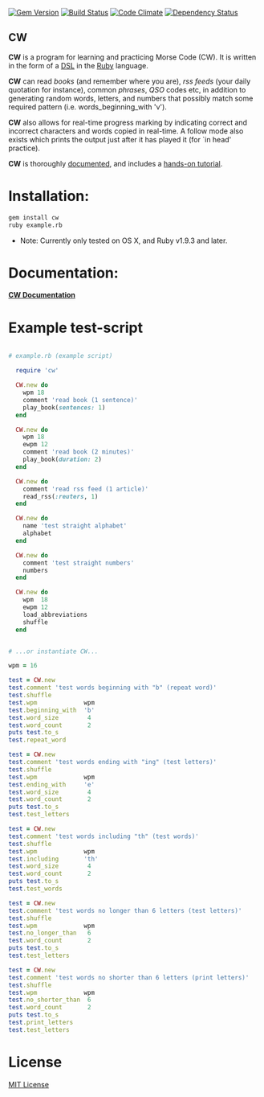 [![Gem Version](https://badge.fury.io/rb/cw.svg)](https://badge.fury.io/rb/cw)
[![Build Status](https://travis-ci.org/mjago/CW.svg?branch=master)](https://travis-ci.org/mjago/CW)
[![Code Climate](https://codeclimate.com/github/mjago/CW/badges/gpa.svg)](https://codeclimate.com/github/mjago/CW)
[![Dependency Status](https://gemnasium.com/badges/github.com/mjago/CW.svg)](https://gemnasium.com/github.com/mjago/CW)

## CW

**CW** is a program for learning and practicing Morse Code (CW). It is written in the form of a [DSL](https://en.wikipedia.org/wiki/Domain-specific_language/) in the [Ruby](https://www.ruby-lang.org/en/downloads/) language.

**CW** can read _books_ (and remember where you are), _rss feeds_ (your daily quotation for instance), common _phrases_, _QSO_ codes etc, in
addition to generating random words, letters, and numbers that possibly match some required pattern (i.e. words_beginning_with 'v').

**CW** also allows for real-time progress marking by indicating correct and incorrect characters and words copied in real-time. A follow mode also exists which prints the output just after it has played it (for `in head' practice).

**CW** is thoroughly [documented](http://mjago.github.io/CW/), and includes a [hands-on tutorial](http://mjago.github.io/CW/mydoc_five_common_words/).

# Installation:

```sh
gem install cw
ruby example.rb
```

 * Note: Currently only tested on OS X, and Ruby v1.9.3 and later.

# Documentation:

**[CW Documentation](http://mjago.github.io/CW/)**

# Example test-script

```ruby

# example.rb (example script)

  require 'cw'

  CW.new do
    wpm 18
    comment 'read book (1 sentence)'
    play_book(sentences: 1)
  end

  CW.new do
    wpm 18
    ewpm 12
    comment 'read book (2 minutes)'
    play_book(duration: 2)
  end

  CW.new do
    comment 'read rss feed (1 article)'
    read_rss(:reuters, 1)
  end

  CW.new do
    name 'test straight alphabet'
    alphabet
  end

  CW.new do
    comment 'test straight numbers'
    numbers
  end

  CW.new do
    wpm  18
    ewpm 12
    load_abbreviations
    shuffle
  end


# ...or instantiate CW...

wpm = 16

test = CW.new
test.comment 'test words beginning with "b" (repeat word)'
test.shuffle
test.wpm             wpm
test.beginning_with  'b'
test.word_size        4
test.word_count       2
puts test.to_s
test.repeat_word

test = CW.new
test.comment 'test words ending with "ing" (test letters)'
test.shuffle
test.wpm             wpm
test.ending_with     'e'
test.word_size        4
test.word_count       2
puts test.to_s
test.test_letters

test = CW.new
test.comment 'test words including "th" (test words)'
test.shuffle
test.wpm             wpm
test.including       'th'
test.word_size        4
test.word_count       2
puts test.to_s
test.test_words

test = CW.new
test.comment 'test words no longer than 6 letters (test letters)'
test.shuffle
test.wpm             wpm
test.no_longer_than   6
test.word_count       2
puts test.to_s
test.test_letters

test = CW.new
test.comment 'test words no shorter than 6 letters (print letters)'
test.shuffle
test.wpm             wpm
test.no_shorter_than  6
test.word_count       2
puts test.to_s
test.print_letters
test.test_letters

```

# License

[MIT License](https://raw.githubusercontent.com/mjago/CW/master/LICENSE)
